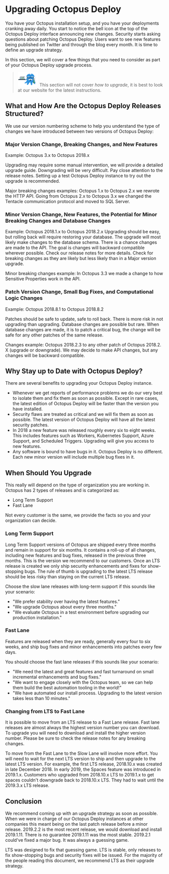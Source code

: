 # Upgrading Octopus Deploy

You have your Octopus installation setup, and you have your deployments cranking away daily. You start to notice the bell icon at the top of the Octopus Deploy interface announcing new changes.  Security starts asking questions about patching Octopus Deploy.  Users want to see new features being published on Twitter and through the blog every month.  It is time to define an upgrade strategy.  

In this section, we will cover a few things that you need to consider as part of your Octopus Deploy upgrade process.

> ![](images/professoroctopus.png) This section will not cover *how to upgrade*, it is best to look at our website for the latest instructions.  

## What and How Are the Octopus Deploy Releases Structured?

We use our version numbering scheme to help you understand the type of changes we have introduced between two versions of Octopus Deploy:

### Major Version Change, Breaking Changes, and New Features

Example: Octopus 3.x to Octopus 2018.x

Upgrading may require some manual intervention, we will provide a detailed upgrade guide.  Downgrading will be very difficult.  Pay close attention to the release notes.  Setting up a test Octopus Deploy instance to try out the upgrade is recommended.

Major breaking changes examples: Octopus 1.x to Octopus 2.x we rewrote the HTTP API.  Going from Octopus 2.x to Octopus 3.x we changed the Tentacle communication protocol and moved to SQL Server.

### Minor Version Change, New Features, the Potential for Minor Breaking Changes and Database Changes

Example: Octopus 2018.1.x to Octopus 2018.2.x
Upgrading should be easy, but rolling back will require restoring your database.  The upgrade will most likely make changes to the database schema.  There is a chance changes are made to the API.  The goal is changes will backward compatible wherever possible. Check our release notes for more details. Check for breaking changes as they are likely but less likely than in a Major version upgrade.

Minor breaking changes example: In Octopus 3.3 we made a change to how Sensitive Properties work in the API.

### Patch Version Change, Small Bug Fixes, and Computational Logic Changes

Example: Octopus 2018.8.1 to Octopus 2018.8.2

Patches should be safe to update, safe to roll back.  There is more risk in not upgrading than upgrading.  Database changes are possible but rare.  When database changes are made, it is to patch a critical bug, the change will be safe for any other patches of the same release.

Changes example: Octopus 2018.2.3 to any other patch of Octopus 2018.2. X (upgrade or downgrade). We may decide to make API changes, but any changes will be backward compatible.

## Why Stay up to Date with Octopus Deploy?

There are several benefits to upgrading your Octopus Deploy instance.

- Whenever we get reports of performance problems we do our very best to isolate them and fix them as soon as possible.  Except in rare cases, the latest edition of Octopus Deploy will be faster than the version you have installed.
- Security flaws are treated as critical and we will fix them as soon as possible.  The latest version of Octopus Deploy will have all the latest security patches.
- In 2018 a new feature was released roughly every six to eight weeks.  This includes features such as Workers, Kubernetes Support, Azure Support, and Scheduled Triggers.  Upgrading will give you access to new features.
- Any software is bound to have bugs in it.  Octopus Deploy is no different.  Each new minor version will include multiple bug fixes in it.

## When Should You Upgrade

This really will depend on the type of organization you are working in. Octopus has 2 types of releases and is categorized as:

* Long Term Support
* Fast Lane

Not every customer is the same, we provide the facts so you and your organization can decide.  

### Long Term Support

Long Term Support versions of Octopus are shipped every three months and remain in support for six months.  It contains a roll-up of all changes, including new features and bug fixes, released in the previous three months.  This is the version we recommend to our customers.  Once an LTS release is created we only ship security enhancements and fixes for show-stopping bugs.  The rule of thumb is upgrading to the latest LTS release should be less risky than staying on the current LTS release.

Choose the slow lane releases with long-term support if this sounds like your scenario:

* "We prefer stability over having the latest features."
* "We upgrade Octopus about every three months."
* "We evaluate Octopus in a test environment before upgrading our production installation."

### Fast Lane

Features are released when they are ready, generally every four to six weeks, and ship bug fixes and minor enhancements into patches every few days.  

You should choose the fast lane releases if this sounds like your scenario:

* "We need the latest and great features and fast turnaround on small incremental enhancements and bug fixes."
* "We want to engage closely with the Octopus team, so we can help them build the best automation tooling in the world!"
* "We have automated our install process.  Upgrading to the latest version takes less than 10 minutes."

### Changing from LTS to Fast Lane

It is possible to move from an LTS release to a Fast Lane release.  Fast lane releases are almost always the highest version number you can download.  To upgrade you will need to download and install the higher version number.  Please be sure to check the release notes for any breaking changes.  

To move from the Fast Lane to the Slow Lane will involve more effort.  You will need to wait for the next LTS version to ship and then upgrade to the latest LTS version.  For example, the first LTS release, 2018.10.x was created in late December 2018.  In early 2019, the Spaces feature was introduced in 2019.1.x.  Customers who upgraded from 2018.10.x LTS to 2019.1.x to get spaces couldn't downgrade back to 2018.10.x LTS.  They had to wait until the 2019.3.x LTS release.  

## Conclusion

We recommend coming up with an upgrade strategy as soon as possible.  When we were in charge of our Octopus Deploy instances at other companies this meant being on the last patch release before a minor release.  2019.2.2 is the most recent release, we would download and install 2019.1.11.  There is no guarantee 2019.1.11 was the most stable.  2019.2.1 could've fixed a major bug.  It was always a guessing game.

LTS was designed to fix that guessing game.  LTS is stable, only releases to fix show-stopping bugs and security fixes will be issued.  For the majority of the people reading this document, we recommend LTS as their upgrade strategy.  
